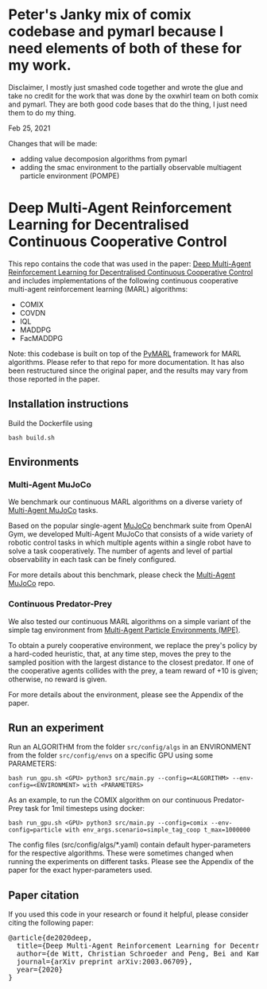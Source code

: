 # Peter's Janky mix of comix codebase and pymarl because I need elements of both of these for my work.

Disclaimer, I mostly just smashed code together and wrote the glue and take no credit for the work that was done by the oxwhirl team on both comix and pymarl. They are both good code bases that do the thing, I just need them to do my thing. 

Feb 25, 2021

Changes that will be made:
- adding value decomposion algorithms from pymarl
- adding the smac environment to the partially observable multiagent particle environment (POMPE) 

# Deep Multi-Agent Reinforcement Learning for Decentralised Continuous Cooperative Control

This repo contains the code that was used in the paper: 
[Deep Multi-Agent Reinforcement Learning for Decentralised Continuous Cooperative Control](https://arxiv.org/pdf/2003.06709.pdf)
and includes implementations of the following continuous cooperative multi-agent reinforcement learning (MARL) algorithms:
- COMIX
- COVDN
- IQL
- MADDPG
- FacMADDPG

Note: this codebase is built on top of the [PyMARL](https://github.com/oxwhirl/pymarl/) framework for MARL algorithms. 
Please refer to that repo for more documentation. It has also been restructured since the original paper, and the results may vary from those reported in the paper.

## Installation instructions

Build the Dockerfile using 
```
bash build.sh
```

## Environments

### Multi-Agent MuJoCo 
We benchmark our continuous MARL algorithms on a diverse variety of [Multi-Agent MuJoCo](https://github.com/schroederdewitt/multiagent_mujoco) tasks. 

Based on the popular single-agent [MuJoCo](https://github.com/openai/mujoco-py) benchmark suite from OpenAI Gym, 
we developed Multi-Agent MuJoCo that consists of a wide variety of robotic control tasks in which multiple agents within 
a single robot have to solve a task cooperatively. 
The number of agents and level of partial observability in each task can be finely configured. 

For more details about this benchmark, please check the [Multi-Agent MuJoCo](https://github.com/schroederdewitt/multiagent_mujoco) repo.

### Continuous Predator-Prey
We also tested our continuous MARL algorithms on a simple variant of the simple tag environment from [Multi-Agent Particle Environments (MPE)](https://github.com/openai/multiagent-particle-envs).

To obtain a purely cooperative environment, we replace the prey's policy by a hard-coded heuristic, that, at any time step, 
moves the prey to the sampled position with the largest distance to the closest predator. If one of the cooperative agents
collides with the prey, a team reward of +10 is given; otherwise, no reward is given. 

For more details about the environment, please see the Appendix of the paper.

## Run an experiment

Run an ALGORITHM from the folder `src/config/algs`
in an ENVIRONMENT from the folder `src/config/envs`
on a specific GPU using some PARAMETERS:
```
bash run_gpu.sh <GPU> python3 src/main.py --config=<ALGORITHM> --env-config=<ENVIRONMENT> with <PARAMETERS>
```

As an example, to run the COMIX algorithm on our continuous Predator-Prey task for 1mil timesteps using docker:
```
bash run_gpu.sh <GPU> python3 src/main.py --config=comix --env-config=particle with env_args.scenario=simple_tag_coop t_max=1000000
```

The config files (src/config/algs/*.yaml) contain default hyper-parameters for the respective algorithms. 
These were sometimes changed when running the experiments on different tasks. 
Please see the Appendix of the paper for the exact hyper-parameters used.

## Paper citation

If you used this code in your research or found it helpful, please consider citing the following paper:

<pre>
@article{de2020deep,
  title={Deep Multi-Agent Reinforcement Learning for Decentralised Continuous Cooperative Control},
  author={de Witt, Christian Schroeder and Peng, Bei and Kamienny, Pierre-Alexandre and Torr, Philip and B{\"o}hmer, Wendelin and Whiteson, Shimon},
  journal={arXiv preprint arXiv:2003.06709},
  year={2020}
}
</pre>

